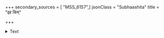 +++
secondary_sources = [ "MSS_6157",]
jsonClass = "Subhaashita"
title = "इह किम्"

+++

<details><summary>Text</summary>

इह किं प्रतिस्फुरति मे तवाग्रतो नयशास्त्रनीरनिधिपारदृश्वनः।  
अवलीढविश्वतमसः पुरो रवेर् नहि जातु दीपकशिखा प्रकाशते॥
</details>
